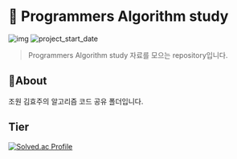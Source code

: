# 💪 Programmers Algorithm study

![img](https://img.shields.io/badge/Algorithm_Study--orange) ![project_start_date](https://img.shields.io/badge/Project%20Start%20Date-2021--03--11-informational.svg)

> Programmers Algorithm study 자료를 모으는 repository입니다.

## :memo:About

조원 김효주의 알고리즘 코드 공유 폴더입니다.

## Tier
[![Solved.ac Profile](http://mazassumnida.wtf/api/v2/generate_badge?boj=allen246)](https://solved.ac/allen246/)
